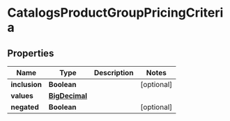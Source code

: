 

# CatalogsProductGroupPricingCriteria

## Properties

Name | Type | Description | Notes
------------ | ------------- | ------------- | -------------
**inclusion** | **Boolean** |  |  [optional]
**values** | [**BigDecimal**](BigDecimal.md) |  | 
**negated** | **Boolean** |  |  [optional]





